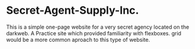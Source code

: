 # Secret-Agent-Supply-Inc.

This is a simple one-page website for a very secret agency located on the darkweb. A Practice site which provided familiarity with flexboxes. grid would be a more common aproach to this type of website.
